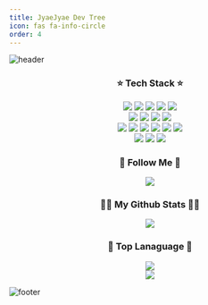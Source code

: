 ```yaml
---
title: JyaeJyae Dev Tree
icon: fas fa-info-circle
order: 4
---
```


![header](https://capsule-render.vercel.app/api?type=Waving&height=300&section=header&text=Jyae%20Jyae&fontSize=90&theme=buefy)

<h3 align="center"> ⭐ Tech Stack ⭐ </h3>
<div style="text-align: center">
  <img src="https://img.shields.io/badge/C Sharp-239120?style=flat-square&logo=C Sharp&logoColor=white"/>
  <img src="https://img.shields.io/badge/Python-3766AB?style=flat-square&logo=Python&logoColor=white"/>
  <img src="https://img.shields.io/badge/Javascript-ffb13b?style=flat-square&logo=javascript&logoColor=white"/>
  <img src="https://img.shields.io/badge/HTML-E34F26?style=flat-square&logo=HTML5&logoColor=white"/>
  <img src="https://img.shields.io/badge/CSS-1572B6?style=flat-square&logo=CSS3&logoColor=white"/> 
  <br>
  <img src="https://img.shields.io/badge/.NET-512BD4?style=flat-square&logo=.NET&logoColor=white"/>
  <img src="https://img.shields.io/badge/Winform-0078D6?style=flat-square&logo=Windows&logoColor=white"/>
  <img src="https://img.shields.io/badge/WPF-13ADC7?style=flat-square&logo=Windows&logoColor=white"/>
  <img src="https://img.shields.io/badge/DevExpress-FF7200?style=flat-square&logo=DevExpress&logoColor=white"/>
  <br>
  <img src="https://img.shields.io/badge/Akka-FF0000?style=flat-square&logoColor=white"/>
  <img src="https://img.shields.io/badge/RabbitMQ-FF6600?style=flat-square&logo=RabbitMQ&logoColor=white"/>
  <img src="https://img.shields.io/badge/Kafka-231F20?style=flat-square&logo=Apache Kafka&logoColor=white"/>
  <img src="https://img.shields.io/badge/Oracle-F80000?style=flat-square&logo=Oracle&logoColor=white"/> 
  <img src="https://img.shields.io/badge/MySQL-4479A1?style=flat-square&logo=MySQL&logoColor=white"/> 
  <img src="https://img.shields.io/badge/Docker-2496ED?style=flat-square&logo=Docker&logoColor=white"/> 
  <br>
  <img src="https://img.shields.io/badge/Elasticsearch-0068FF?style=flat-square&logo=Elasticsearch&logoColor=white"/> 
  <img src="https://img.shields.io/badge/Logstash-026664?style=flat-square&logo=Logstash&logoColor=white"/> 
  <img src="https://img.shields.io/badge/Kibana-FF4088?style=flat-square&logo=Kibana&logoColor=white"/> 
</div>

<h3 align="center">🌈 Follow Me 🌈</h3>
<p align="center">
  <a href="https://jyaejyae.github.io/">
    <img src="https://img.shields.io/badge/Tech%20Blog-E31E52?style=flat-square&logo=github&logoColor=white&link=https://jyaejyae.github.io"/>
  </a>
</p>

<h3 align="center">👩‍💻 My Github Stats 👩‍💻</h3>
<div align="center">
  <a href="https://github-readme-stats.vercel.app/api?username=JyaeJyae&show_icons=true)](https://github.com/anuraghazra/github-readme-stats">
    <img src="https://github-readme-stats.vercel.app/api?username=JyaeJyae&show_icons=true)](https://github.com/anuraghazra/github-readme-stats"/>
  </a>
</div>

<h3 align="center">📌 Top Lanaguage 📌</h3>
<div align="center">
  <a href="https://github.com/JyaeJyae/github-readme-stats">
    <img src="https://github-readme-stats.vercel.app/api/top-langs/?username=JyaeJyae&layout=compact"/>
  </a>
</div>

<div align="center">
  <a href="https://hits.seeyoufarm.com">
    <img src="https://hits.seeyoufarm.com/api/count/incr/badge.svg?url=https%3A%2F%2Fgithub.com%2FJyaeJyae%2Fhit-counter&count_bg=%23EE56B1&title_bg=%23555555&icon=github.svg&icon_color=%23E7E7E7&title=hits&edge_flat=false"/>
  </a>
</div>

![footer](https://capsule-render.vercel.app/api?type=wave&height=300&section=footer&theme=buefy)
